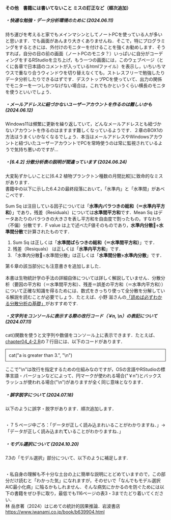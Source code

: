 #### その他　書籍には書いてないこと ミスの訂正など（順次追加）
##### <b>・快適な勉強・データ分析環境のために</b> (2024.06.11)

持ち運びを考えると家でもメインマシンとしてノートPCを使っている人が多いと思います．でも画面があんまり大きくありませんね．そこで，特にプログラミングをするときには、外付けのモニターを付けることを強くお勧めします．そうすれば，自分の目の前の画面（ノートPCのモニタ？）いっぱいに自分がコーディングをするRStudioを立ち上げ，もう一つの画面には，このウェブページ（とくに各章で日本語のコメントが入っているhtmlファイル）を表示し，いちいちマウスで重なり合うウィンドウを切り替えなくても，ストレスフリーで勉強したりデータ分析したりできるはずです．デスクトップPCを使っていて、出力の関係でモニターを一つしかつなげない場合は，これでもかというくらい横長のモニタを使うといいでしょう．

##### <b>・メールアドレスに紐づかないユーザーアカウントを作るのは難しいかも</b> (2024.06.12)

Windows11は頻繁に更新を繰り返していて，どんなメールアドレスとも紐づかないアカウントを作るのはますます難しくなっているようです．２章のBOX1の方法はうまくいかなくなるでしょう．本当はメールアドレスやWindowsアカウントと紐づいたユーザーアカウントでPCを常時使うのは常に監視されているようで気持ち悪いのですが...

##### <b>・[6.4.2] 分散分析表の説明が間違っています</b> (2024.06.24)

大変恥ずかしいことに[6.4.2 植物プランクトン種数の月間比較]に致命的なミスがあります．<br>
書籍中の以下に示した6.4.2の最終段落において，「水準内」と「水準間」があべこべです.<br> 

<p>Sum Sq は注目している因子については「<b>水準内バラつきの総和（＝水準内平方和）</b>」であり，残差（Residuals）については<b>水準間平方和</b>です．Mean Sq はデータあたりのバラつきの大きさを表し平方和を自由度で割ったもの，すなわち（不偏）分散です．F value は上で述べたF値そのものであり，<b>水準内分散÷水準間分散</b>で計算されたものです．</p>

1) Sum Sq は正しくは「<b>水準間ばらつきの総和（＝水準間平方和）</b>」です．<br>
2) 残差（Resiquals） は正しくは「<b>水準内平方和</b>」です．<br>
3) 「水準内分散÷水準間分散」は正しくは「<b>水準間分散÷水準内分散</b>」です．<br>

第６章の該当部分にも注意書きを追加しました．<br><br>
本書は生物統計学の手法の詳細自体については詳しく解説していません．分散分析（要因の平方和（＝水準間平方和）、残差＝誤差の平方和（＝水準内平方和））について正確な知識を得るためには、数式をきっちり使って全分散を分解している解説を読むことが必要でしょう．たとえば、小野 滋さんの<a href = "https://elsur.jpn.org/resource/anova.pdf" target="_blank" rel="noopener noreferrer">「読めば必ずわかる分散分析の基礎」</a>がおすすめです.

##### <b>・文字列をコンソールに表示する際の改行コード（￥n, \n）の表記について</b> (2024.07.11)

cat()関数を使うと文字列や数値をコンソール上に表示できます．たとえば、<a href = "https://tksmiki.github.io/eco_env_R/chapter04/chapter04_4-2.R" target="_blank" rel="noopener noreferrer">chapter04_4-2.R</a>の７行目には、以下のコードがあります．<br>

<div style="padding: 10px; margin-bottom: 10px; border: 1px solid #333333;">
  cat("a is greater than 3.", "\n") 
</div>

ここで"\n"は改行を指定するための仕組みなのですが，OSの言語やRStudioの標準言語・バージョンなどによって、円マークが使われる場合("￥n")とバックスラッシュが使われる場合("\n")がありますが全く同じ意味となります．　

##### <b>・誤字脱字について</b> (2024.07.18)
以下のように誤字・脱字があります．順次追加します．<br><br>

・７５ページ中ごろ：「データが正しく読み込まれいることがわかりますね．」→「データが正しく読み込まれ<b>て</b>いることがわかりますね．」<br>

##### <b>・モデル選択について</b> (2024.10.20)
7.3の「モデル選択」部分について、以下のように補足します. <br><br>

・私自身の理解も不十分な土台の上に簡単な説明にとどめていますので，この部分だけ読むと「わかった気」になれますが，そのせいで「なんでもモデル選択AIC最小化病」に陥るかもしれません．そんな病気にかかるのを防ぐためには以下の書籍をぜひ手に取り，最低でも116ページの表3・3までたどり着いてください．<br>
林 岳彦著（2024）はじめての統計的因果推論．岩波書店　<a href = "https://www.iwanami.co.jp/book/b639904.html" target="_blank" rel="noopener noreferrer">https://www.iwanami.co.jp/book/b639904.html</a>



